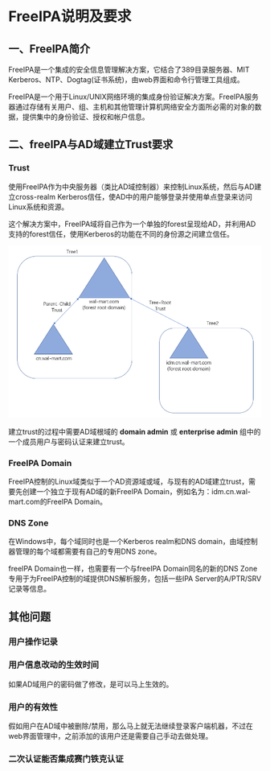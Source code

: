 # FreeIPA说明及要求

## 一、FreeIPA简介

FreeIPA是一个集成的安全信息管理解决方案，它结合了389目录服务器、MIT Kerberos、NTP、Dogtag(证书系统)，由web界面和命令行管理工具组成。

FreeIPA是一个用于Linux/UNIX网络环境的集成身份验证解决方案。FreeIPA服务器通过存储有关用户、组、主机和其他管理计算机网络安全方面所必需的对象的数据，提供集中的身份验证、授权和帐户信息。



## 二、freeIPA与AD域建立Trust要求

### Trust

使用FreeIPA作为中央服务器（类比AD域控制器）来控制Linux系统，然后与AD建立cross-realm Kerberos信任，使AD中的用户能够登录并使用单点登录来访问Linux系统和资源。

这个解决方案中，FreeIPA域将自己作为一个单独的forest呈现给AD，并利用AD支持的forest信任，使用Kerberos的功能在不同的身份源之间建立信任。

![1597038549047](IdM%E4%BB%8B%E7%BB%8D.assets/1597038549047.png)

建立trust的过程中需要AD域根域的 **domain admin** 或 **enterprise admin** 组中的一个成员用户与密码认证来建立trust。

### FreeIPA Domain

FreeIPA控制的Linux域类似于一个AD资源域或域，与现有的AD域建立trust，需要先创建一个独立于现有AD域的新FreeIPA Domain，例如名为：idm.cn.wal-mart.com的FreeIPA Domain。

### DNS Zone

在Windows中，每个域同时也是一个Kerberos realm和DNS domain，由域控制器管理的每个域都需要有自己的专用DNS zone。

freeIPA Domain也一样，也需要有一个与freeIPA Domain同名的新的DNS Zone专用于为FreeIPA控制的域提供DNS解析服务，包括一些IPA Server的A/PTR/SRV记录等信息。



## 其他问题

### 用户操作记录

### 用户信息改动的生效时间

如果AD域用户的密码做了修改，是可以马上生效的。

### 用户的有效性

假如用户在AD域中被删除/禁用，那么马上就无法继续登录客户端机器，不过在web界面管理中，之前添加的该用户还是需要自己手动去做处理。

### 二次认证能否集成赛门铁克认证